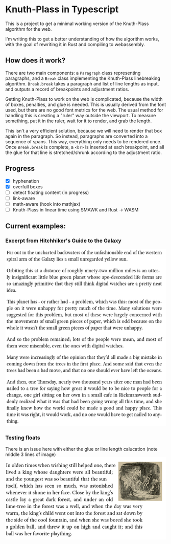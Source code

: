 # Knuth-Plass in Typescript

This is a project to get a minimal working version of the Knuth-Plass algorithm for the web.

I'm writing this to get a better understanding of how the algorithm works, with the goal of rewriting it in Rust and compiling to webassembly.

## How does it work?
There are two main components: a `Paragraph` class representing paragraphs, and a `Break` class implementing the Knuth-Plass linebreaking algorithm. `Break.break` takes a paragraph and list of line lengths as input, and outputs a record of breakpoints and adjustment ratios.

Getting Knuth-Plass to work on the web is complicated, because the width of boxes, penalties, and glue is needed. This is usually derived from the font used, but there are no good font metrics for the web. The usual method for handling this is creating a "ruler" way outside the viewport. To measure something, put it in the ruler, wait for it to render, and grab the length.

This isn't a very efficient solution, because we will need to render that box again in the paragraph. So instead, paragraphs are converted into a sequence of spans. This way, everything only needs to be rendered once. Once `Break.break` is complete, a `<br>` is inserted at each breakpoint, and all the glue for that line is stretched/shrunk according to the adjustment ratio.

## Progress
- [x] hyphenation
- [x] overfull boxes
- [ ] detect floating content (in progress)
- [ ] link-aware
- [ ] math-aware (hook into mathjax)
- [ ] Knuth-Plass in linear time using SMAWK and Rust -> WASM 

## Current examples:

### Excerpt from Hitchhiker's Guide to the Galaxy
![hitchhikers](test1.png?raw=true "Excerpt from Hitchhiker's Guide to the Galaxy")

### Testing floats
There is an issue here with either the glue or line length calucation (note middle 3 lines of image)
![image test](image-test.png?raw=true "Testing floats")
